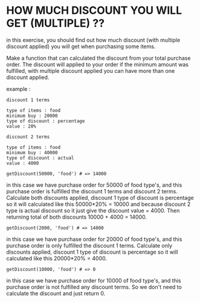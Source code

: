 # HOW MUCH DISCOUNT YOU WILL GET (MULTIPLE) ??

in this exercise, you should find out how much discount (with multiple discount applied) you will get when purchasing some items.

Make a function that can calculated the discount from your total purchase order. The discount will applied to your order if the minimum amount was fulfilled, with multiple discount applied you can have more than one discount applied.

example :

```
discount 1 terms

type of items : food
minimum buy : 20000
type of discount : percentage
value : 20%
```

```
discount 2 terms

type of items : food
minimum buy : 40000
type of discount : actual
value : 4000
```

```
getDiscount(50000, 'food') # => 14000
```

in this case we have purchase order for 50000 of food type's, and this purchase order is fulfilled the discount 1 terms and discount 2 terms. Calculate both discounts applied, discount 1 type of discount is percentage so it will calculated like this 50000\*20% = 10000 and because discount 2 type is actual discount so it just give the discount value = 4000. Then returning total of both discounts 10000 + 4000 = 14000.

```
getDiscount(2000, 'food') # => 14000
```

in this case we have purchase order for 20000 of food type's, and this purchase order is only fulfilled the discount 1 terms. Calculate only discounts applied, discount 1 type of discount is percentage so it will calculated like this 20000\*20% = 4000.

```
getDiscount(10000, 'food') # => 0
```

in this case we have purchase order for 10000 of food type's, and this purchase order is not fulfilled any discount terms. So we don't need to calculate the discount and just return 0.
